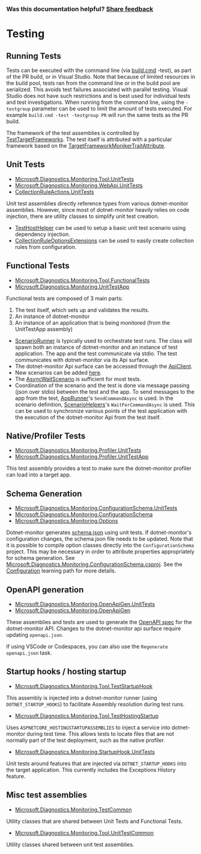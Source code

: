 
### Was this documentation helpful? [Share feedback](https://www.research.net/r/DGDQWXH?src=documentation%2FlearningPath%2Ftesting)

# Testing

## Running Tests

Tests can be executed with the command line (via [build.cmd](../../Build.cmd) -test), as part of the PR build, or in Visual Studio. Note that because of limited resources in the build pool, tests ran from the command line or in the build pool are serialized. This avoids test failures associated with parallel testing. Visual Studio does not have such restrictions and is best used for individual tests and test investigations. When running from the command line, using the `-testgroup` parameter can be used to limit the amount of tests executed. For example `build.cmd -test -testgroup PR` will run the same tests as the PR build.

The framework of the test assemblies is controlled by [TestTargetFrameworks](https://github.com/dotnet/dotnet-monitor/blob/29e6db3771f9557ec0e1b7b738b6d83ee25cbf7c/eng/Versions.props). The test itself is attributed with a particular framework based on the [TargetFrameworkMonikerTraitAttribute](https://github.com/dotnet/dotnet-monitor/blob/29e6db3771f9557ec0e1b7b738b6d83ee25cbf7c/src/Tests/Microsoft.Diagnostics.Monitoring.TestCommon/TargetFrameworkMonikerTraitAttribute.cs).

## Unit Tests

- [Microsoft.Diagnostics.Monitoring.Tool.UnitTests](https://github.com/dotnet/dotnet-monitor/blob/29e6db3771f9557ec0e1b7b738b6d83ee25cbf7c/src/Tests/Microsoft.Diagnostics.Monitoring.Tool.UnitTests)
- [Microsoft.Diagnostics.Monitoring.WebApi.UnitTests](https://github.com/dotnet/dotnet-monitor/blob/29e6db3771f9557ec0e1b7b738b6d83ee25cbf7c/src/Tests/Microsoft.Diagnostics.Monitoring.WebApi.UnitTests/)
- [CollectionRuleActions.UnitTests](https://github.com/dotnet/dotnet-monitor/blob/29e6db3771f9557ec0e1b7b738b6d83ee25cbf7c/src/Tests/CollectionRuleActions.UnitTests/)

Unit test assemblies directly reference types from various dotnet-monitor assemblies. However, since most of dotnet-monitor heavily relies on code injection, there are utility classes to simplify unit test creation. 

- [TestHostHelper](https://github.com/dotnet/dotnet-monitor/blob/29e6db3771f9557ec0e1b7b738b6d83ee25cbf7c/src/Tests/Microsoft.Diagnostics.Monitoring.Tool.UnitTestCommon/TestHostHelper.cs) can be used to setup a basic unit test scenario using dependency injection.
- [CollectionRuleOptionsExtensions](https://github.com/dotnet/dotnet-monitor/blob/29e6db3771f9557ec0e1b7b738b6d83ee25cbf7c/src/Tests/Microsoft.Diagnostics.Monitoring.Tool.UnitTestCommon/Options/CollectionRuleOptionsExtensions.cs) can be used to easily create collection rules from configuration.

## Functional Tests

- [Microsoft.Diagnostics.Monitoring.Tool.FunctionalTests](https://github.com/dotnet/dotnet-monitor/blob/29e6db3771f9557ec0e1b7b738b6d83ee25cbf7c/src/Tests/Microsoft.Diagnostics.Monitoring.Tool.FunctionalTests)
- [Microsoft.Diagnostics.Monitoring.UnitTestApp](https://github.com/dotnet/dotnet-monitor/blob/29e6db3771f9557ec0e1b7b738b6d83ee25cbf7c/src/Tests/Microsoft.Diagnostics.Monitoring.UnitTestApp/)

Functional tests are composed of 3 main parts:
1. The test itself, which sets up and validates the results.
1. An instance of dotnet-monitor
1. An instance of an application that is being monitored (from the UnitTestApp assembly)

* [ScenarioRunner](https://github.com/dotnet/dotnet-monitor/blob/29e6db3771f9557ec0e1b7b738b6d83ee25cbf7c/src/Tests/Microsoft.Diagnostics.Monitoring.Tool.FunctionalTests/Runners/ScenarioRunner.cs) is typically used to orchestrate test runs. The class will spawn both an instance of dotnet-monitor and an instance of test application. The app and the test communicate via stdio. The test communicates with dotnet-monitor via its Api surface.
* The dotnet-monitor Api surface can be accessed through the [ApiClient](https://github.com/dotnet/dotnet-monitor/blob/29e6db3771f9557ec0e1b7b738b6d83ee25cbf7c/src/Tests/Microsoft.Diagnostics.Monitoring.Tool.FunctionalTests/HttpApi/ApiClient.cs).
* New scenarios can be added [here](https://github.com/dotnet/dotnet-monitor/blob/29e6db3771f9557ec0e1b7b738b6d83ee25cbf7c/src/Tests/Microsoft.Diagnostics.Monitoring.UnitTestApp/Scenarios/).
* The [AsyncWaitScenario](https://github.com/dotnet/dotnet-monitor/blob/29e6db3771f9557ec0e1b7b738b6d83ee25cbf7c/src/Tests/Microsoft.Diagnostics.Monitoring.UnitTestApp/Scenarios/AsyncWaitScenario.cs) is sufficient for most tests.
* Coordination of the scenario and the test is done via message passing (json over stdio) between the test and the app. To send messages to the app from the test, [AppRunner](https://github.com/dotnet/dotnet-monitor/blob/29e6db3771f9557ec0e1b7b738b6d83ee25cbf7c/src/Tests/Microsoft.Diagnostics.Monitoring.TestCommon/Runners/AppRunner.cs)'s `SendCommandAsync` is used. In the scenario definition, [ScenarioHelpers](https://github.com/dotnet/dotnet-monitor/blob/29e6db3771f9557ec0e1b7b738b6d83ee25cbf7c/src/Tests/Microsoft.Diagnostics.Monitoring.UnitTestApp/ScenarioHelpers.cs)'s `WaitForCommandAsync` is used. This can be used to synchronize various points of the test application with the execution of the dotnet-monitor Api from the test itself.

## Native/Profiler Tests

- [Microsoft.Diagnostics.Monitoring.Profiler.UnitTests](https://github.com/dotnet/dotnet-monitor/blob/29e6db3771f9557ec0e1b7b738b6d83ee25cbf7c/src/Tests/Microsoft.Diagnostics.Monitoring.Profiler.UnitTests/)
- [Microsoft.Diagnostics.Monitoring.Profiler.UnitTestApp](https://github.com/dotnet/dotnet-monitor/blob/29e6db3771f9557ec0e1b7b738b6d83ee25cbf7c/src/Tests/Microsoft.Diagnostics.Monitoring.Profiler.UnitTestApp/)

This test assembly provides a test to make sure the dotnet-monitor profiler can load into a target app.

## Schema Generation

- [Microsoft.Diagnostics.Monitoring.ConfigurationSchema.UnitTests](https://github.com/dotnet/dotnet-monitor/blob/29e6db3771f9557ec0e1b7b738b6d83ee25cbf7c/src/Tests/Microsoft.Diagnostics.Monitoring.ConfigurationSchema.UnitTests/)
- [Microsoft.Diagnostics.Monitoring.ConfigurationSchema](https://github.com/dotnet/dotnet-monitor/blob/29e6db3771f9557ec0e1b7b738b6d83ee25cbf7c/src/Tests/Microsoft.Diagnostics.Monitoring.ConfigurationSchema/)
- [Microsoft.Diagnostics.Monitoring.Options](https://github.com/dotnet/dotnet-monitor/blob/29e6db3771f9557ec0e1b7b738b6d83ee25cbf7c/src/Microsoft.Diagnostics.Monitoring.Options)

Dotnet-monitor generates [schema.json](https://github.com/dotnet/dotnet-monitor/blob/29e6db3771f9557ec0e1b7b738b6d83ee25cbf7c/documentation/schema.json) using unit tests. If dotnet-monitor's configuration changes, the schema.json file needs to be updated.
Note that it is possible to compile option classes directly into the `ConfigurationSchema` project. This may be necessary in order to attribute properties appropriately for schema generation. See [Microsoft.Diagnostics.Monitoring.ConfigurationSchema.csproj](https://github.com/dotnet/dotnet-monitor/blob/29e6db3771f9557ec0e1b7b738b6d83ee25cbf7c/src/Tests/Microsoft.Diagnostics.Monitoring.ConfigurationSchema/Microsoft.Diagnostics.Monitoring.ConfigurationSchema.csproj). See the [Configuration](./configuration.md#how-configuration-works) learning path for more details.

## OpenAPI generation

- [Microsoft.Diagnostics.Monitoring.OpenApiGen.UnitTests](https://github.com/dotnet/dotnet-monitor/blob/29e6db3771f9557ec0e1b7b738b6d83ee25cbf7c/src/Tests/Microsoft.Diagnostics.Monitoring.OpenApiGen.UnitTests/)
- [Microsoft.Diagnostics.Monitoring.OpenApiGen](https://github.com/dotnet/dotnet-monitor/blob/29e6db3771f9557ec0e1b7b738b6d83ee25cbf7c/src/Tests/Microsoft.Diagnostics.Monitoring.OpenApiGen/)

These assemblies and tests are used to generate the [OpenAPI spec](https://github.com/dotnet/dotnet-monitor/blob/29e6db3771f9557ec0e1b7b738b6d83ee25cbf7c/documentation/openapi.json) for the dotnet-monitor API. Changes to the dotnet-monitor api surface require updating `openapi.json`.

If using VSCode or Codespaces, you can also use the `Regenerate openapi.json` task.

## Startup hooks / hosting startup

- [Microsoft.Diagnostics.Monitoring.Tool.TestStartupHook](https://github.com/dotnet/dotnet-monitor/blob/29e6db3771f9557ec0e1b7b738b6d83ee25cbf7c/src/Tests/Microsoft.Diagnostics.Monitoring.Tool.TestStartupHook/)

This assembly is injected into a dotnet-monitor runner (using `DOTNET_STARTUP_HOOKS`) to facilitate Assembly resolution during test runs.

- [Microsoft.Diagnostics.Monitoring.Tool.TestHostingStartup](https://github.com/dotnet/dotnet-monitor/blob/29e6db3771f9557ec0e1b7b738b6d83ee25cbf7c/src/Tests/Microsoft.Diagnostics.Monitoring.Tool.TestHostingStartup/)

Uses `ASPNETCORE_HOSTINGSTARTUPASSEMBLIES` to inject a service into dotnet-monitor during test time. This allows tests to locate files that are not normally part of the test deployment,
such as the native profiler.

- [Microsoft.Diagnostics.Monitoring.StartupHook.UnitTests](https://github.com/dotnet/dotnet-monitor/blob/29e6db3771f9557ec0e1b7b738b6d83ee25cbf7c/src/Tests/Microsoft.Diagnostics.Monitoring.StartupHook.UnitTests/)

Unit tests around features that are injected via `DOTNET_STARTUP_HOOKS` into the target application. This currently includes the Exceptions History feature.

## Misc test assemblies

- [Microsoft.Diagnostics.Monitoring.TestCommon](https://github.com/dotnet/dotnet-monitor/blob/29e6db3771f9557ec0e1b7b738b6d83ee25cbf7c/src/Tests/Microsoft.Diagnostics.Monitoring.TestCommon/)

Utility classes that are shared between Unit Tests and Functional Tests.

- [Microsoft.Diagnostics.Monitoring.Tool.UnitTestCommon](https://github.com/dotnet/dotnet-monitor/blob/29e6db3771f9557ec0e1b7b738b6d83ee25cbf7c/src/Tests/Microsoft.Diagnostics.Monitoring.Tool.UnitTestCommon/)

Utility classes shared between unit test assemblies.
